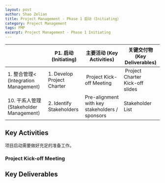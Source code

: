 ```yaml
---
layout: post
author: Shao Zelian
title: Project Management - Phase 1 启动（Initiating）
category: Project Management
tags: PMP
excerpt: Project Management - Phase 1 Initiating
---
```


<div class="special__table"></div>

&nbsp;                                      | P1. 启动 (Initiating)                          | 主要活动 (Key Activities)                                                                          | 关键交付物 (Key Deliverables)
----------                                  |----------                                      |----------                                                                                         |----------                                      
1. 整合管理< (Integration Management)        | <a name="1-P1">1. Develop Project Charter</a>  | <i class="fa fa-star"></i>&nbsp;Project Kick-off Meeting&nbsp;<i class="fas fa-calendar-day"></i> | <i class="fa fa-star"></i>&nbsp;Project Charter&nbsp;<i class="fas fa-file-word"></i><br/>Kick-off slides&nbsp;<i class="fas fa-file-powerpoint"></i>                                      
10. 干系人管理 (Stakeholder Management)      | <a name="10-P1">2. Identify Stakeholders</a>   | Pre-alignment with key stakeholders / sponsors&nbsp;<i class="fas fa-calendar-day"></i>           | Stakeholder List&nbsp;<i class="fas fa-file-excel"></i>

## Key Activities
项目启动需要做好充足的准备工作。

### Project Kick-off Meeting



## Key Deliverables


